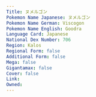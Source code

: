 ```yaml
---
﻿Title: ヌメルゴン
Pokemon Name Japanese: ヌメルゴン
Pokemon Name German: Viscogon
Pokemon Name English: Goodra
Language Card: Japanese
National Dex Number: 706
Region: Kalos
Regional Form: false
Additional Form: false
Mega: false
Gigantamax: false
Cover: false
Link: 
Owned: 
---
```

